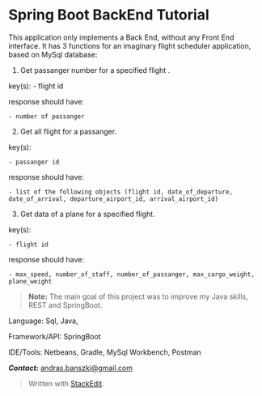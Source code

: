 Spring Boot BackEnd Tutorial
===================

This application only implements a Back End, without any Front End interface. It has 3 functions for an imaginary flight scheduler application, based on MySql database:

1. Get passanger number for a specified flight .

key(s): 
	- flight id
	
response should have:

	- number of passanger

2. Get all flight for a passanger.

key(s): 

	- passanger id
	
response should have:

	- list of the following objects (flight id, date_of_departure, date_of_arrival, departure_airport_id, arrival_airport_id)

3. Get data of a plane for a specified flight.

key(s):

	- flight id
	
response should have:

	- max_speed, number_of_staff, number_of_passanger, max_cargo_weight, plane_weight


> **Note:**
> The main goal of this project was to improve my Java skills, REST and SpringBoot. 


Language: Sql, Java, 

Framework/API: SpringBoot

IDE/Tools:  Netbeans, Gradle, MySql Workbench, Postman

***Contact:***
<i class="icon-mail"></i> andras.banszki@gmail.com

> Written with [StackEdit](https://stackedit.io/).
